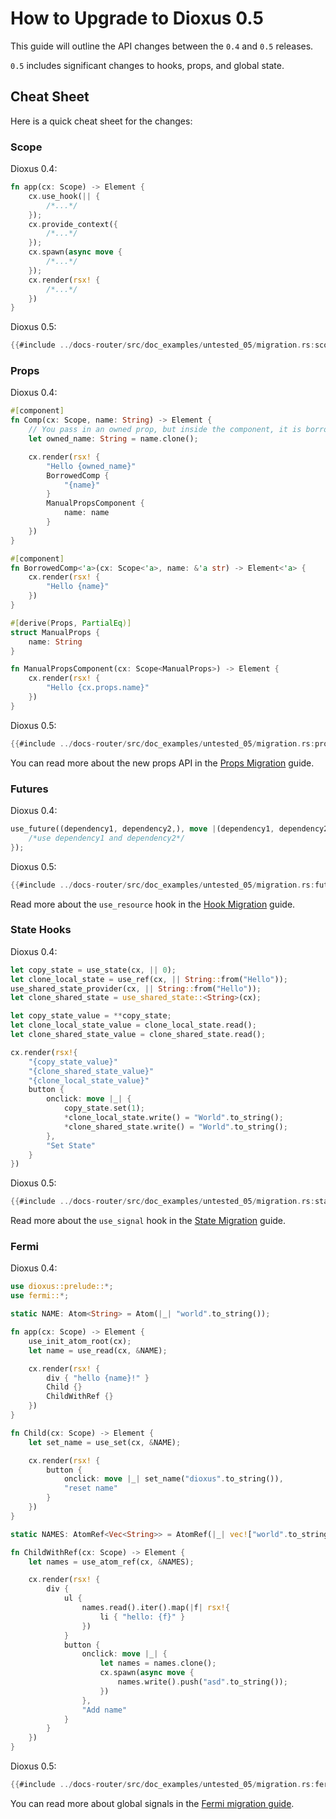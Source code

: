 # How to Upgrade to Dioxus 0.5

This guide will outline the API changes between the `0.4` and `0.5` releases.

`0.5` includes significant changes to hooks, props, and global state.

## Cheat Sheet

Here is a quick cheat sheet for the changes:

### Scope

Dioxus 0.4:
```rust
fn app(cx: Scope) -> Element {
    cx.use_hook(|| {
        /*...*/
    });
    cx.provide_context({
        /*...*/
    });
    cx.spawn(async move {
        /*...*/
    });
    cx.render(rsx! {
        /*...*/
    })
}
```
Dioxus 0.5:
```rust
{{#include ../docs-router/src/doc_examples/untested_05/migration.rs:scope}}
```

### Props

Dioxus 0.4:
```rust
#[component]
fn Comp(cx: Scope, name: String) -> Element {
    // You pass in an owned prop, but inside the component, it is borrowed (name is the type &String inside the function)
    let owned_name: String = name.clone();

    cx.render(rsx! {
        "Hello {owned_name}"
        BorrowedComp {
            "{name}"
        }
        ManualPropsComponent {
            name: name
        }
    })
}

#[component]
fn BorrowedComp<'a>(cx: Scope<'a>, name: &'a str) -> Element<'a> {
    cx.render(rsx! {
        "Hello {name}"
    })
}

#[derive(Props, PartialEq)]
struct ManualProps {
    name: String
}

fn ManualPropsComponent(cx: Scope<ManualProps>) -> Element {
    cx.render(rsx! {
        "Hello {cx.props.name}"
    })
}
```

Dioxus 0.5:
```rust
{{#include ../docs-router/src/doc_examples/untested_05/migration.rs:props}}
```

You can read more about the new props API in the [Props Migration](props.md) guide.

### Futures

Dioxus 0.4:
```rust
use_future((dependency1, dependency2,), move |(dependency1, dependency2,)| async move {
	/*use dependency1 and dependency2*/
});
```
Dioxus 0.5:
```rust
{{#include ../docs-router/src/doc_examples/untested_05/migration.rs:futures}}
```

Read more about the `use_resource` hook in the [Hook Migration](hooks.md) guide.

### State Hooks

Dioxus 0.4:
```rust
let copy_state = use_state(cx, || 0);
let clone_local_state = use_ref(cx, || String::from("Hello"));
use_shared_state_provider(cx, || String::from("Hello"));
let clone_shared_state = use_shared_state::<String>(cx);

let copy_state_value = **copy_state;
let clone_local_state_value = clone_local_state.read();
let clone_shared_state_value = clone_shared_state.read();

cx.render(rsx!{
	"{copy_state_value}"
	"{clone_shared_state_value}"
	"{clone_local_state_value}"
	button {
		onclick: move |_| {
			copy_state.set(1);
			*clone_local_state.write() = "World".to_string();
			*clone_shared_state.write() = "World".to_string();
		},
		"Set State"
	}
})
```

Dioxus 0.5:

```rust
{{#include ../docs-router/src/doc_examples/untested_05/migration.rs:state}}
```

Read more about the `use_signal` hook in the [State Migration](state.md) guide.

### Fermi

Dioxus 0.4:
```rust
use dioxus::prelude::*;
use fermi::*;

static NAME: Atom<String> = Atom(|_| "world".to_string());

fn app(cx: Scope) -> Element {
    use_init_atom_root(cx);
    let name = use_read(cx, &NAME);

    cx.render(rsx! {
        div { "hello {name}!" }
        Child {}
        ChildWithRef {}
    })
}

fn Child(cx: Scope) -> Element {
    let set_name = use_set(cx, &NAME);

    cx.render(rsx! {
        button {
            onclick: move |_| set_name("dioxus".to_string()),
            "reset name"
        }
    })
}

static NAMES: AtomRef<Vec<String>> = AtomRef(|_| vec!["world".to_string()]);

fn ChildWithRef(cx: Scope) -> Element {
    let names = use_atom_ref(cx, &NAMES);

    cx.render(rsx! {
        div {
            ul {
                names.read().iter().map(|f| rsx!{
                    li { "hello: {f}" }
                })
            }
            button {
                onclick: move |_| {
                    let names = names.clone();
                    cx.spawn(async move {
                        names.write().push("asd".to_string());
                    })
                },
                "Add name"
            }
        }
    })
}
```

Dioxus 0.5:
```rust
{{#include ../docs-router/src/doc_examples/untested_05/migration.rs:fermi}}
```

You can read more about global signals in the [Fermi migration guide](fermi.md).
